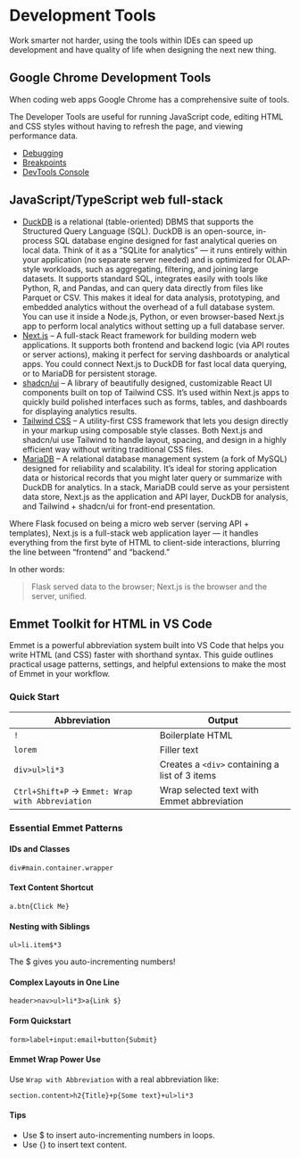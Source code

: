 # Development Tools
Work smarter not harder, using the tools within IDEs can speed up development and have quality of life when designing the next new thing.

## Google Chrome Development Tools
When coding web apps Google Chrome has a comprehensive suite of tools.

The Developer Tools are useful for running JavaScript code, editing HTML and CSS styles without having to refresh the page, and viewing performance data.

- [Debugging](https://developer.chrome.com/docs/devtools/javascript/)
- [Breakpoints](https://developer.chrome.com/docs/devtools/javascript/breakpoints/)
- [DevTools Console](https://developer.chrome.com/docs/devtools/console/)

## JavaScript/TypeScript web full-stack
- [DuckDB](https://duckdb.org/) is a relational (table-oriented) DBMS that supports the Structured Query Language (SQL). DuckDB is an open-source, in-process SQL database engine designed for fast analytical queries on local data. Think of it as a “SQLite for analytics” — it runs entirely within your application (no separate server needed) and is optimized for OLAP-style workloads, such as aggregating, filtering, and joining large datasets. It supports standard SQL, integrates easily with tools like Python, R, and Pandas, and can query data directly from files like Parquet or CSV. This makes it ideal for data analysis, prototyping, and embedded analytics without the overhead of a full database system. You can use it inside a Node.js, Python, or even browser-based Next.js app to perform local analytics without setting up a full database server.
- [Next.js](https://nextjs.org/) – A full-stack React framework for building modern web applications. It supports both frontend and backend logic (via API routes or server actions), making it perfect for serving dashboards or analytical apps. You could connect Next.js to DuckDB for fast local data querying, or to MariaDB for persistent storage.
- [shadcn/ui](https://ui.shadcn.com/) – A library of beautifully designed, customizable React UI components built on top of Tailwind CSS. It’s used within Next.js apps to quickly build polished interfaces such as forms, tables, and dashboards for displaying analytics results.
- [Tailwind CSS](https://tailwindcss.com/) – A utility-first CSS framework that lets you design directly in your markup using composable style classes. Both Next.js and shadcn/ui use Tailwind to handle layout, spacing, and design in a highly efficient way without writing traditional CSS files.
- [MariaDB](https://mariadb.org/) – A relational database management system (a fork of MySQL) designed for reliability and scalability. It’s ideal for storing application data or historical records that you might later query or summarize with DuckDB for analytics. In a stack, MariaDB could serve as your persistent data store, Next.js as the application and API layer, DuckDB for analysis, and Tailwind + shadcn/ui for front-end presentation.

Where Flask focused on being a micro web server (serving API + templates),
Next.js is a full-stack web application layer — it handles everything from the first byte of HTML to client-side interactions, blurring the line between “frontend” and “backend.”

In other words:

> Flask served data to the browser; Next.js is the browser and the server, unified.

## Emmet Toolkit for HTML in VS Code
Emmet is a powerful abbreviation system built into VS Code that helps you write HTML (and CSS) faster with shorthand syntax. This guide outlines practical usage patterns, settings, and helpful extensions to make the most of Emmet in your workflow.

### Quick Start

| Abbreviation | Output |
|-------------|--------|
| `!` | Boilerplate HTML |
| `lorem` | Filler text |
| `div>ul>li*3` | Creates a `<div>` containing a list of 3 items |
| `Ctrl+Shift+P` → `Emmet: Wrap with Abbreviation` | Wrap selected text with Emmet abbreviation |

### Essential Emmet Patterns

#### IDs and Classes

```emmet
div#main.container.wrapper
```

#### Text Content Shortcut

```emmet
a.btn{Click Me}
```

#### Nesting with Siblings

```emmet
ul>li.item$*3
```

The $ gives you auto-incrementing numbers!

#### Complex Layouts in One Line

```emmet
header>nav>ul>li*3>a{Link $}
```

#### Form Quickstart

```emmet
form>label+input:email+button{Submit}
```

#### Emmet Wrap Power Use
Use `Wrap with Abbreviation` with a real abbreviation like:

```emmet
section.content>h2{Title}+p{Some text}+ul>li*3
```

#### Tips
- Use $ to insert auto-incrementing numbers in loops.
- Use {} to insert text content.

